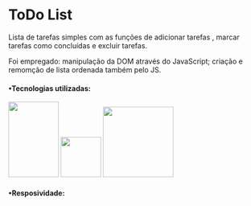 <h1>ToDo List</h1>
<p>Lista de tarefas simples com as funções de adicionar tarefas , marcar tarefas como concluídas e excluir tarefas.</p>
<p>Foi empregado: manipulação da DOM através do JavaScript; criação e remomção de lista ordenada também pelo JS.</p>
<h4><b>•Tecnologias utilizadas:</b></h4>
<img src="https://img.shields.io/badge/HTML5-E34F26?style=flat&logo=html5&logoColor=white" height="150px" width="100px" />
<img src="https://img.shields.io/badge/CSS3-1572B6?style=for-the-badge&logo=css3&logoColor=white" height="80px" width="80px"/>
<img src="https://img.shields.io/badge/JavaScript-F7DF1E?style=flat&logo=javascript&logoColor=black" height="140px" width="140px"/>
<h4><b>•Resposividade:</b></h4>


